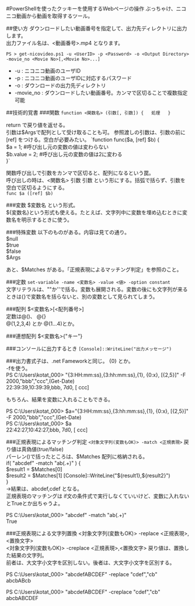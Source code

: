 #PowerShellを使ったクッキーを使用するWebページの操作
ぶっちゃけ、ニコニコ動画から動画を取得するツール。

##使い方
ダウンロードしたい動画番号を指定して、出力先ディレクトリに出力します。  
 出力ファイル名は、<動画番号>.mp4 となります。  
  
`PS > get-nicovideo.ps1 -u <UserID> -p <Password> -o <Output Directory> -movie_no <Movie No>[,<Movie No>...]`
* -u : ニコニコ動画のユーザID  
* -p : ニコニコ動画のユーザIDに対応するパスワード  
* -o : ダウンロードの出力先ディレクトリ  
* -movie_no : ダウンロードしたい動画番号。カンマで区切ることで複数指定可能  


##技術的覚書
###関数
 `function <関数名> (引数[, 引数]) {  
     処理  
 }`

 return で戻り値を返せる。  
 引数は$Argsで配列として受け取ることも可。  
 参照渡しの引数は、引数の前に[ref] をつける。空白が必要みたい。  
 `function func($a, [ref] $b) {  
 	$a = 1;	#呼び出し元の変数の値は変わらない  
 	$b.value = 2;	#呼び出し元の変数の値は2に変わる  
 }`
  
 関数呼び出しで引数をカンマで区切ると、配列になるという罠。  
 呼び出しの時は、<関数名> 引数 引数 という形にする。括弧で括らず、引数を空白で区切るようにする。  
 `func $a ([ref] $b)`  


###変数
 $変数名 という形式。  
 ${変数名}という形式も使える。たとえば、文字列中に変数を埋め込むときに変数名を明示するときに使う。  
  
###特殊変数
 以下のものがある。内容は見ての通り。  
 $null  
 $true  
 $false  
 $Args  
  
 あと、$Matches がある。「正規表現によるマッチング判定」を参照のこと。  
  
###定数
`set-variable -name <変数名> -value <値> -option constant`  
文字リテラルは、""か''で括る。変数も展開される。変数の後にも文字列が来るときは{}で変数名を括らないと、別の変数として見られてしまう。  


###配列
 $<変数名>[<配列番号>]  
 定数は@()、 @{}  
 @(1,2,3,4) とか @(1...4)とか。  
  
###連想配列
 $<変数名>{"キー"}  
  
###コンソールに出力するとき
`[Console]::WriteLine("出力メッセージ")`
  
###出力書式子は、.net Fameworkと同じ。
 {0} とか。  
 -fを使う。  
PS C:\Users\kotat_000> "{3:HH:mm:ss},{3:hh:mm:ss},{1}, {0:x}, [{2,5}]" -F 2000,"bbb","ccc",(Get-Date)  
22:39:39,10:39:39,bbb, 7d0, [  ccc]
  
もちろん、結果を変数に入れることもできる。  
  
PS C:\Users\kotat_000> $a="{3:HH:mm:ss},{3:hh:mm:ss},{1}, {0:x}, [{2,5}]" -F 2000,"bbb","ccc",(Get-Date)  
PS C:\Users\kotat_000> $a  
22:42:27,10:42:27,bbb, 7d0, [  ccc]
  
  
###正規表現によるマッチング判定
 `<対象文字列(変数もOK)> -match <正規表現>`
 戻り値は真偽値($true/$false)  
 パーレン()で括ったところは、$Matches 配列に格納される。  
	if( "abcdef" -match "ab(.+)" ) {  
		$result1 = $Matches[0]  
		$result2 = $Matches[1]  
		[Console]::WriteLine("${result1},${result2}")  
	}  
→結果は、abcdef,cdef となる。  
  正規表現のマッチングは if文の条件式で実行しなくていいけど、変数に入れないとTrueとか出ちゃうよ。  
  
PS C:\Users\kotat_000> "abcdef" -match "ab(.+)"  
True  
  
  
###正規表現による文字列置換
 <対象文字列(変数もOK)> -replace <正規表現>,<置換文字>  
 <対象文字列(変数もOK)> -creplace <正規表現>,<置換文字>
 戻り値は、置換した結果の文字列。  
 前者は、大文字小文字を区別しない。後者は、大文字小文字を区別する。  
  
PS C:\Users\kotat_000> "abcdefABCDEF" -replace "cdef","cb"  
abcbABcb  

PS C:\Users\kotat_000> "abcdefABCDEF" -creplace "cdef","cb"  
abcbABCDEF
  
